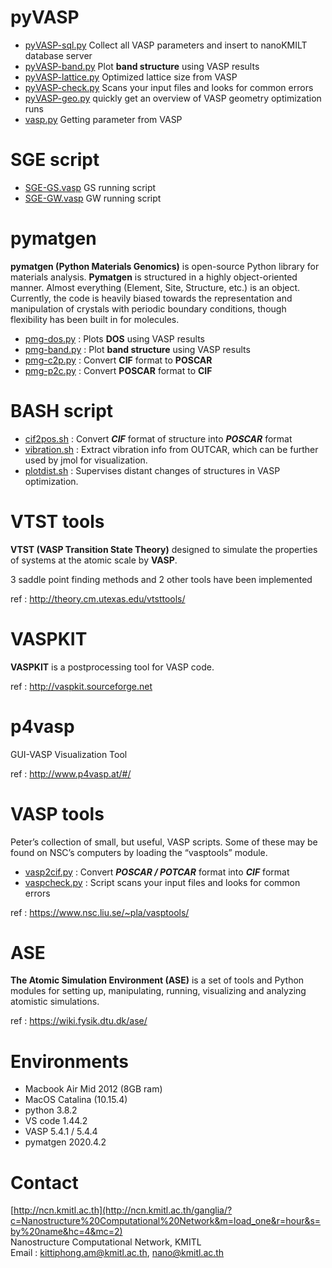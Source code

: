 # pyVASP
- [pyVASP-sql.py](https://github.com/kittiphong-am/pyVASP/blob/master/pyVASP-sql.py) Collect all VASP parameters and insert to nanoKMILT database server
- [pyVASP-band.py](https://github.com/kittiphong-am/pyVASP/blob/master/pyVASP-band.py) Plot **band structure** using VASP results
- [pyVASP-lattice.py](https://github.com/kittiphong-am/pyVASP/blob/master/pyVASP-lattice.py) Optimized lattice size from VASP
- [pyVASP-check.py](https://github.com/kittiphong-am/pyVASP/blob/master/pyVASP-check.py) Scans your input files and looks for common errors
- [pyVASP-geo.py](https://github.com/kittiphong-am/pyVASP/blob/master/pyVASP-geo.py) quickly get an overview of VASP geometry optimization runs
- [vasp.py](https://github.com/kittiphong-am/pyVASP/blob/master/vasp.py) Getting parameter from VASP


# SGE script
- [SGE-GS.vasp](https://github.com/kittiphong-am/pyVASP/blob/master/ncn/VASP-GS.sge) GS running script
- [SGE-GW.vasp](https://github.com/kittiphong-am/pyVASP/blob/master/ncn/VASP-GW.sge) GW running script


# pymatgen
**pymatgen (Python Materials Genomics)** is open-source Python library for materials analysis. **Pymatgen** is structured in a highly object-oriented manner. Almost everything (Element, Site, Structure, etc.) is an object. Currently, the code is heavily biased towards the representation and manipulation of crystals with periodic boundary conditions, though flexibility has been built in for molecules.

- [pmg-dos.py](https://github.com/kittiphong-am/pyVASP/blob/master/pmg/pmg-dos.py) : Plots **DOS** using VASP results
- [pmg-band.py](https://github.com/kittiphong-am/pyVASP/blob/master/pmg/pmg-band.py) : Plot **band structure** using VASP results
- [pmg-c2p.py](https://github.com/kittiphong-am/pyVASP/blob/master/pmg/pmg-c2p.py) : Convert **CIF** format to **POSCAR**
- [pmg-p2c.py](https://github.com/kittiphong-am/pyVASP/blob/master/pmg/pmg-p2c.py) : Convert **POSCAR** format to **CIF**


# BASH script
- [cif2pos.sh](https://github.com/kittiphong-am/pyVASP/blob/master/bash/cif2pos.sh) : Convert ***CIF*** format of structure into ***POSCAR*** format
- [vibration.sh](https://github.com/kittiphong-am/pyVASP/blob/master/bash/vibration.sh) : Extract vibration info from OUTCAR, which can be further used by jmol for visualization.
- [plotdist.sh](https://github.com/kittiphong-am/pyVASP/blob/master/bash/plotdist.sh) : Supervises distant changes of structures in VASP optimization.


# VTST tools
**VTST (VASP Transition State Theory)** designed to simulate the properties of systems at the atomic scale by **VASP**.

3 saddle point finding methods and 2 other tools have been implemented

ref : http://theory.cm.utexas.edu/vtsttools/


# VASPKIT
**VASPKIT** is a postprocessing tool for VASP code.

ref : http://vaspkit.sourceforge.net


# p4vasp
GUI-VASP Visualization Tool

ref : http://www.p4vasp.at/#/


# VASP tools
Peter’s collection of small, but useful, VASP scripts. Some of these may be found on NSC’s computers by loading the “vasptools” module.

- [vasp2cif.py](https://github.com/kittiphong-am/pyVASP/blob/master/NSC/vasp2cif.py) : Convert ***POSCAR / POTCAR*** format into ***CIF*** format
- [vaspcheck.py](https://github.com/kittiphong-am/pyVASP/blob/master/NSC/vaspcheck.py) : Script scans your input files and looks for common errors

ref : https://www.nsc.liu.se/~pla/vasptools/


# ASE
**The Atomic Simulation Environment (ASE)** is a set of tools and Python modules for setting up, manipulating, running, visualizing and analyzing atomistic simulations.

ref : https://wiki.fysik.dtu.dk/ase/


# Environments
- Macbook Air Mid 2012 (8GB ram)
- MacOS Catalina (10.15.4)
- python 3.8.2
- VS code 1.44.2
- VASP 5.4.1 / 5.4.4
- pymatgen 2020.4.2


# Contact
[http://ncn.kmitl.ac.th](http://ncn.kmitl.ac.th/ganglia/?c=Nanostructure%20Computational%20Network&m=load_one&r=hour&s=by%20name&hc=4&mc=2)<br>
Nanostructure Computational Network, KMITL<br>
Email : kittiphong.am@kmitl.ac.th, nano@kmitl.ac.th
